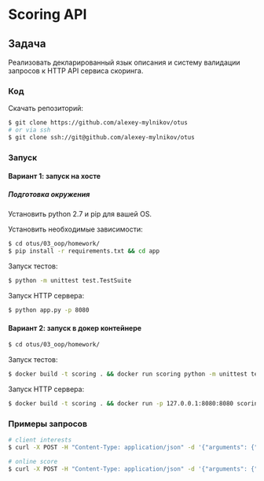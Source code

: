 # Scoring API
## Задача
Реализовать декларированный язык описания и систему валидации запросов к HTTP API сервиса скоринга.
### Код
Скачать репозиторий:
```bash
$ git clone https://github.com/alexey-mylnikov/otus
# or via ssh
$ git clone ssh://git@github.com/alexey-mylnikov/otus
```
### Запуск
#### Вариант 1: запуск на хосте
##### Подготовка окружения
Установить python 2.7 и pip для вашей OS.

Установить необходимые зависимости:
```bash
$ cd otus/03_oop/homework/
$ pip install -r requirements.txt && cd app
```
Запуск тестов:
```bash
$ python -m unittest test.TestSuite
```
Запуск HTTP сервера:
```bash
$ python app.py -p 8080
```
#### Вариант 2: запуск в докер контейнере
```bash
$ cd otus/03_oop/homework/
```
Запуск тестов:
```bash
$ docker build -t scoring . && docker run scoring python -m unittest test.TestSuite
```
Запуск HTTP сервера:
```bash
$ docker build -t scoring . && docker run -p 127.0.0.1:8080:8080 scoring python app.py -p 8080
```
### Примеры запросов
```bash
# client interests
$ curl -X POST -H "Content-Type: application/json" -d '{"arguments": {"date": "27.01.2019", "client_ids": [1, 2, 3]}, "account": "horns&hoofs", "login": "h&f", "token": "55cc9ce545bcd144300fe9efc28e65d415b923ebb6be1e19d2750a2c03e80dd209a27954dca045e5bb12418e7d89b6d718a9e35af34e14e1d5bcd5a08f21fc95", "method": "clients_interests"}' http://127.0.0.1:8080/method/
```
```bash
# online score
$ curl -X POST -H "Content-Type: application/json" -d '{"arguments": {"phone": "79175002040", "email": "stupnikov@otus.ru", "gender": 1}, "account": "horns&hoofs", "login": "h&f", "token": "55cc9ce545bcd144300fe9efc28e65d415b923ebb6be1e19d2750a2c03e80dd209a27954dca045e5bb12418e7d89b6d718a9e35af34e14e1d5bcd5a08f21fc95", "method": "online_score"}' http://127.0.0.1:8080/method/
```